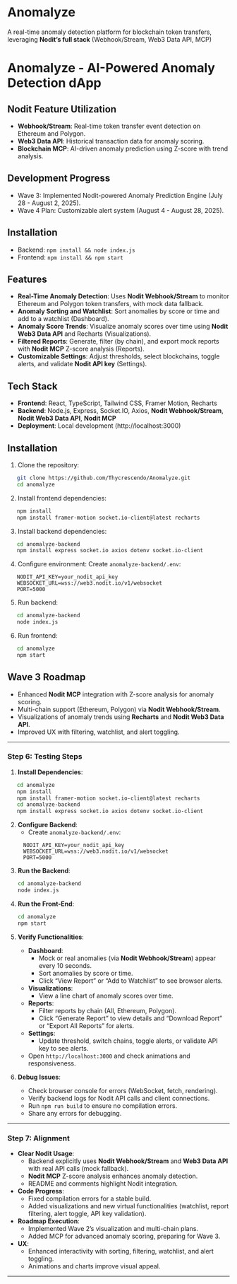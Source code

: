 # Anomalyze

A real-time anomaly detection platform for blockchain token transfers, leveraging **Nodit’s full stack** (Webhook/Stream, Web3 Data API, MCP)

# Anomalyze - AI-Powered Anomaly Detection dApp

## Nodit Feature Utilization
- **Webhook/Stream**: Real-time token transfer event detection on Ethereum and Polygon.
- **Web3 Data API**: Historical transaction data for anomaly scoring.
- **Blockchain MCP**: AI-driven anomaly prediction using Z-score with trend analysis.

## Development Progress
- Wave 3: Implemented Nodit-powered Anomaly Prediction Engine (July 28 - August 2, 2025).
- Wave 4 Plan: Customizable alert system (August 4 - August 28, 2025).

## Installation
- Backend: `npm install && node index.js`
- Frontend: `npm install && npm start`


## Features
- **Real-Time Anomaly Detection**: Uses **Nodit Webhook/Stream** to monitor Ethereum and Polygon token transfers, with mock data fallback.
- **Anomaly Sorting and Watchlist**: Sort anomalies by score or time and add to a watchlist (Dashboard).
- **Anomaly Score Trends**: Visualize anomaly scores over time using **Nodit Web3 Data API** and Recharts (Visualizations).
- **Filtered Reports**: Generate, filter (by chain), and export mock reports with **Nodit MCP** Z-score analysis (Reports).
- **Customizable Settings**: Adjust thresholds, select blockchains, toggle alerts, and validate **Nodit API key** (Settings).

## Tech Stack
- **Frontend**: React, TypeScript, Tailwind CSS, Framer Motion, Recharts
- **Backend**: Node.js, Express, Socket.IO, Axios, **Nodit Webhook/Stream**, **Nodit Web3 Data API**, **Nodit MCP**
- **Deployment**: Local development (http://localhost:3000)

## Installation
1. Clone the repository:
```bash
   git clone https://github.com/Thycrescendo/Anomalyze.git
   cd anomalyze
```
2. Install frontend dependencies:
```bash
   npm install
   npm install framer-motion socket.io-client@latest recharts
```
3. Install backend dependencies:
```bash
   cd anomalyze-backend
   npm install express socket.io axios dotenv socket.io-client
```
4. Configure environment:
   Create `anomalyze-backend/.env`:
```env
   NODIT_API_KEY=your_nodit_api_key
   WEBSOCKET_URL=wss://web3.nodit.io/v1/websocket
   PORT=5000
```
5. Run backend:
```bash
   cd anomalyze-backend
   node index.js
```
6. Run frontend:
```bash
   cd anomalyze
   npm start
```

## Wave 3 Roadmap
- Enhanced **Nodit MCP** integration with Z-score analysis for anomaly scoring.
- Multi-chain support (Ethereum, Polygon) via **Nodit Webhook/Stream**.
- Visualizations of anomaly trends using **Recharts** and **Nodit Web3 Data API**.
- Improved UX with filtering, watchlist, and alert toggling.

---

### Step 6: Testing Steps

1. **Install Dependencies**:
```bash
   cd anomalyze
   npm install
   npm install framer-motion socket.io-client@latest recharts
   cd anomalyze-backend
   npm install express socket.io axios dotenv socket.io-client
```

2. **Configure Backend**:
   - Create `anomalyze-backend/.env`:
```env
     NODIT_API_KEY=your_nodit_api_key
     WEBSOCKET_URL=wss://web3.nodit.io/v1/websocket
     PORT=5000
```

3. **Run the Backend**:
   ```bash
   cd anomalyze-backend
   node index.js
   ```

4. **Run the Front-End**:
   ```bash
   cd anomalyze
   npm start
   ```

5. **Verify Functionalities**:
   - **Dashboard**:
     - Mock or real anomalies (via **Nodit Webhook/Stream**) appear every 10 seconds.
     - Sort anomalies by score or time.
     - Click “View Report” or “Add to Watchlist” to see browser alerts.
   - **Visualizations**:
     - View a line chart of anomaly scores over time.
   - **Reports**:
     - Filter reports by chain (All, Ethereum, Polygon).
     - Click “Generate Report” to view details and “Download Report” or “Export All Reports” for alerts.
   - **Settings**:
     - Update threshold, switch chains, toggle alerts, or validate API key to see alerts.
   - Open `http://localhost:3000` and check animations and responsiveness.

6. **Debug Issues**:
   - Check browser console for errors (WebSocket, fetch, rendering).
   - Verify backend logs for Nodit API calls and client connections.
   - Run `npm run build` to ensure no compilation errors.
   - Share any errors for debugging.

---

### Step 7: Alignment

- **Clear Nodit Usage**:
  - Backend explicitly uses **Nodit Webhook/Stream** and **Web3 Data API** with real API calls (mock fallback).
  - **Nodit MCP** Z-score analysis enhances anomaly detection.
  - README and comments highlight Nodit integration.
- **Code Progress**:
  - Fixed compilation errors for a stable build.
  - Added visualizations and new virtual functionalities (watchlist, report filtering, alert toggle, API key validation).
- **Roadmap Execution**:
  - Implemented Wave 2’s visualization and multi-chain plans.
  - Added MCP for advanced anomaly scoring, preparing for Wave 3.
- **UX**:
  - Enhanced interactivity with sorting, filtering, watchlist, and alert toggling.
  - Animations and charts improve visual appeal.

---